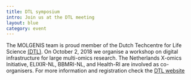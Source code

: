 ```yaml
---
title: DTL symposium
intro: Join us at the DTL meeting 
layout: blue
category: event
---
```

The MOLGENIS team is proud member of the Dutch Techcentre for Life Science [(DTL)](https://www.dtls.nl/). On October 2, 2018 we organise a workshop on digital infrastructure for large multi-omics research. The Netherlands X-omics Initiative, ELIXIR-NL, BBMRI-NL, and Health-RI are involved as co-organisers. For more information and registration check the [DTL website](https://www.dtls.nl/2018/08/28/2-october-omics-data-infrastructure-workshop-at-dtl-communitieswork/)
